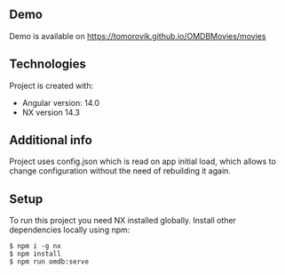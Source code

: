 ## Demo

Demo is available on 
https://tomorovik.github.io/OMDBMovies/movies


## Technologies
Project is created with:
* Angular version: 14.0
* NX version 14.3

## Additional info

Project uses config.json which is read on app initial load, which allows to change configuration without the need of rebuilding it again.
	
## Setup
To run this project you need NX installed globally. Install other dependencies locally using npm:

```
$ npm i -g nx
$ npm install
$ npm run omdb:serve
```

